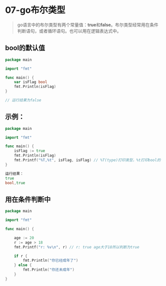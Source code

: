 # 07-go布尔类型
> go语言中的布尔类型有两个常量值：**true**和**false**。布尔类型经常用在条件判断语句，或者循环语句。也可以用在逻辑表达式中。

## bool的默认值
```go
package main

import "fmt"

func main() {
    var isFlag bool
    fmt.Println(isFlag)
}

// 运行结果为false
```

## 示例：
```go
package main

import "fmt"

func main() {
    isFlag := true
    fmt.Println(isFlag)
    fmt.Printf("%T,%t", isFlag, isFlag) // %T(type)打印类型，%t打印bool的值
}
```
```go
运行结果：
true
bool,true
```
## 用在条件判断中
```go
package main

import "fmt"

func main() {

    age := 20
    r := age > 18
    fmt.Printf("r: %v\n", r) // r: true age大于18所以判断为true

    if r {
        fmt.Println("你已经成年了")
    } else {
        fmt.Println("你还未成年")
    }
}
```
